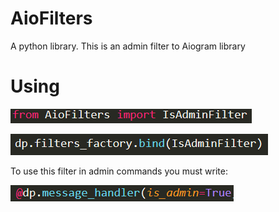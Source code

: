 # AioFilters
A python library. This is an admin filter to Aiogram library

# Using

![Import](import.png)

![Init](init.png)

To use this filter in admin commands you must write:

![IsAdmin](isAdmin.png)
